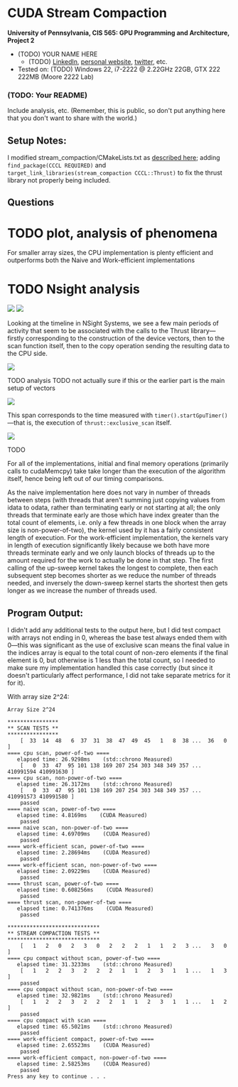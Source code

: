 CUDA Stream Compaction
======================

**University of Pennsylvania, CIS 565: GPU Programming and Architecture, Project 2**

* (TODO) YOUR NAME HERE
  * (TODO) [LinkedIn](), [personal website](), [twitter](), etc.
* Tested on: (TODO) Windows 22, i7-2222 @ 2.22GHz 22GB, GTX 222 222MB (Moore 2222 Lab)

### (TODO: Your README)

Include analysis, etc. (Remember, this is public, so don't put
anything here that you don't want to share with the world.)

## Setup Notes:

I modified stream_compaction/CMakeLists.txt as [described here](https://edstem.org/us/courses/81464/discussion/6937028?answer=16157632); adding `find_package(CCCL REQUIRED)` and `target_link_libraries(stream_compaction CCCL::Thrust)` to fix the thrust library not properly being included.


## Questions

# TODO plot, analysis of phenomena

For smaller array sizes, the CPU implementation is plenty efficient and outperforms both the Naive and Work-efficient implementations

# TODO Nsight analysis

![](img/Overview1.png)
![](img/Overview2.png)

Looking at the timeline in NSight Systems, we see a few main periods of activity that seem to be associated with the calls to the Thrust library&mdash;firstly corresponding to the construction of the device vectors, then to the scan function itself, then to the copy operation sending the resulting data to the CPU side.

![](img/Zoom1.png)

TODO analysis TODO not actually sure if this or the earlier part is the main setup of vectors

![](img/Zoom2.png)

This span corresponds to the time measured with `timer().startGpuTimer()`&mdash;that is, the execution of `thrust::exclusive_scan` itself. 

![](img/Zoom3.png)

TODO

For all of the implementations, initial and final memory operations (primarily calls to cudaMemcpy) take take longer than the execution of the algorithm itself, hence being left out of our timing comparisons.

As the naive implementation here does not vary in number of threads between steps (with threads that aren't summing just copying values from idata to odata, rather than terminating early or not starting at all; the only threads that terminate early are those which have index greater than the total count of elements, i.e. only a few threads in one block when the array size is non-power-of-two), the kernel used by it has a fairly consistent length of execution. For the work-efficient implementation, the kernels vary in length of execution significantly likely because we both have more threads terminate early and we only launch blocks of threads up to the amount required for the work to actually be done in that step. The first calling of the up-sweep kernel takes the longest to complete, then each subsequent step becomes shorter as we reduce the number of threads needed, and inversely the down-sweep kernel starts the shortest then gets longer as we increase the number of threads used.

## Program Output:

I didn't add any additional tests to the output here, but I did test compact with arrays not ending in 0, whereas the base test always ended them with 0&mdash;this was significant as the use of exclusive scan means the final value in the indices array is equal to the total count of non-zero elements if the final element is 0, but otherwise is 1 less than the total count, so I needed to make sure my implementation handled this case correctly (but since it doesn't particularly affect performance, I did not take separate metrics for it for it).

With array size 2^24:
```
Array Size 2^24

****************
** SCAN TESTS **
****************
    [  33  14  48   6  37  31  38  47  49  45   1   8  38 ...  36   0 ]
==== cpu scan, power-of-two ====
   elapsed time: 26.9298ms    (std::chrono Measured)
    [   0  33  47  95 101 138 169 207 254 303 348 349 357 ... 410991594 410991630 ]
==== cpu scan, non-power-of-two ====
   elapsed time: 26.3172ms    (std::chrono Measured)
    [   0  33  47  95 101 138 169 207 254 303 348 349 357 ... 410991573 410991580 ]
    passed
==== naive scan, power-of-two ====
   elapsed time: 4.8169ms    (CUDA Measured)
    passed
==== naive scan, non-power-of-two ====
   elapsed time: 4.69709ms    (CUDA Measured)
    passed
==== work-efficient scan, power-of-two ====
   elapsed time: 2.28694ms    (CUDA Measured)
    passed
==== work-efficient scan, non-power-of-two ====
   elapsed time: 2.09229ms    (CUDA Measured)
    passed
==== thrust scan, power-of-two ====
   elapsed time: 0.608256ms    (CUDA Measured)
    passed
==== thrust scan, non-power-of-two ====
   elapsed time: 0.741376ms    (CUDA Measured)
    passed

*****************************
** STREAM COMPACTION TESTS **
*****************************
    [   1   2   0   2   3   0   2   2   2   1   1   2   3 ...   3   0 ]
==== cpu compact without scan, power-of-two ====
   elapsed time: 31.3233ms    (std::chrono Measured)
    [   1   2   2   3   2   2   2   1   1   2   3   1   1 ...   1   3 ]
    passed
==== cpu compact without scan, non-power-of-two ====
   elapsed time: 32.9821ms    (std::chrono Measured)
    [   1   2   2   3   2   2   2   1   1   2   3   1   1 ...   1   2 ]
    passed
==== cpu compact with scan ====
   elapsed time: 65.5021ms    (std::chrono Measured)
    passed
==== work-efficient compact, power-of-two ====
   elapsed time: 2.65523ms    (CUDA Measured)
    passed
==== work-efficient compact, non-power-of-two ====
   elapsed time: 2.58253ms    (CUDA Measured)
    passed
Press any key to continue . . .
```
